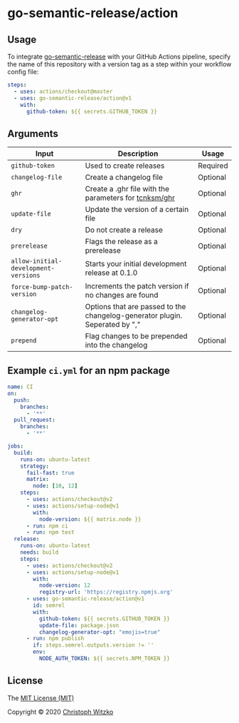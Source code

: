 # go-semantic-release/action

## Usage

To integrate [go-semantic-release](https://github.com/go-semantic-release/semantic-release) with your GitHub Actions pipeline, specify the name of this repository with a version tag as a step within your workflow config file:

```yaml
steps:
  - uses: actions/checkout@master
  - uses: go-semantic-release/action@v1
    with:
      github-token: ${{ secrets.GITHUB_TOKEN }}
```

## Arguments

| Input                                | Description                                                                            | Usage    |
|--------------------------------------|----------------------------------------------------------------------------------------|----------|
| `github-token`                       | Used to create releases                                                                | Required |
| `changelog-file`                     | Create a changelog file                                                                | Optional |
| `ghr`                                | Create a .ghr file with the parameters for [tcnksm/ghr](https://github.com/tcnksm/ghr) | Optional |
| `update-file`                        | Update the version of a certain file                                                   | Optional |
| `dry`                                | Do not create a release                                                                | Optional |
| `prerelease`                         | Flags the release as a prerelease                                                      | Optional |
| `allow-initial-development-versions` | Starts your initial development release at 0.1.0                                       | Optional |
| `force-bump-patch-version`           | Increments the patch version if no changes are found                                   | Optional |
| `changelog-generator-opt`            | Options that are passed to the changelog-generator plugin. Seperated by ","            | Optional |
| `prepend`                            | Flag changes to be prepended into the changelog                                        | Optional |

## Example `ci.yml` for an npm package

```yaml
name: CI
on:
  push:
    branches:
      - '**'
  pull_request:
    branches:
      - '**'

jobs:
  build:
    runs-on: ubuntu-latest
    strategy:
      fail-fast: true
      matrix:
        node: [10, 12]
    steps:
      - uses: actions/checkout@v2
      - uses: actions/setup-node@v1
        with:
          node-version: ${{ matrix.node }}
      - run: npm ci
      - run: npm test
  release:
    runs-on: ubuntu-latest
    needs: build
    steps:
      - uses: actions/checkout@v2
      - uses: actions/setup-node@v1
        with:
          node-version: 12
          registry-url: 'https://registry.npmjs.org'
      - uses: go-semantic-release/action@v1
        id: semrel
        with:
          github-token: ${{ secrets.GITHUB_TOKEN }}
          update-file: package.json
          changelog-generator-opt: "emojis=true"
      - run: npm publish
        if: steps.semrel.outputs.version != ''
        env:
          NODE_AUTH_TOKEN: ${{ secrets.NPM_TOKEN }}
```

## License

The [MIT License (MIT)](http://opensource.org/licenses/MIT)

Copyright © 2020 [Christoph Witzko](https://github.com/christophwitzko)
